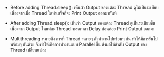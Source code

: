 - Before adding Thread.sleep(): เห็นว่า Output ของแต่ละ Thread ดูไม่เป็นระเบียบ เนื่องจากเมื่อ Thread ใดทำเสร็จก็จะ Print Output ออกมาทันที

- After adding Thread.sleep(): เห็นว่า Output ของแต่ละ Thread ดูเป็นระเบียบขึ้น เนื่องจาก Output ในแต่ละ Thread จะรอเวลา Delay ก่อนค่อย Print Output ออกมา

- Multithreading หมายถึง การที่ Thread หลายๆ ตัวทำงานไปพร้อมๆ กัน ทำให้มีการรันไปพร้อมๆ กันด้วย จึงทำให้เกิดการทำงานแบบ Parallel ขึ้น ส่งผลให้ลำดับ Output ของ Thread เปลี่ยนแปลง
